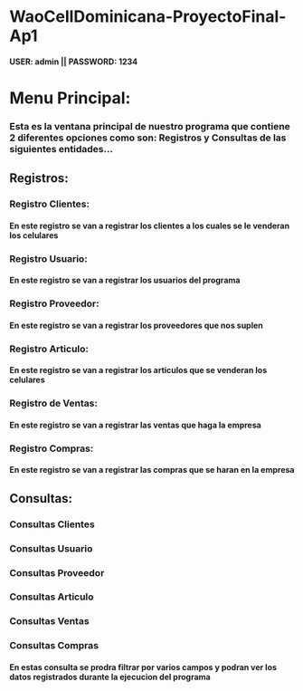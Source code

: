 # WaoCellDominicana-ProyectoFinal-Ap1
#### USER: admin || PASSWORD: 1234

# Menu Principal: 
### Esta es la ventana principal de nuestro programa que contiene 2 diferentes opciones como son: Registros y Consultas de las siguientes entidades...

## Registros:
### Registro Clientes: 
#### En este registro se van a registrar los clientes a los cuales se le venderan los celulares
### Registro Usuario:
#### En este registro se van a registrar los usuarios del programa
### Registro Proveedor:
#### En este registro se van a registrar los proveedores que nos suplen
### Registro Articulo:
#### En este registro se van a registrar los articulos que se venderan los celulares
### Registro de Ventas:
#### En este registro se van a registrar las ventas que haga la empresa
### Registro Compras:
#### En este registro se van a registrar las compras que se haran en la empresa

## Consultas:
### Consultas Clientes
### Consultas Usuario
### Consultas Proveedor
### Consultas Articulo
### Consultas Ventas
### Consultas Compras
#### En estas consulta se prodra filtrar por varios campos y podran ver los datos registrados durante la ejecucion del programa


